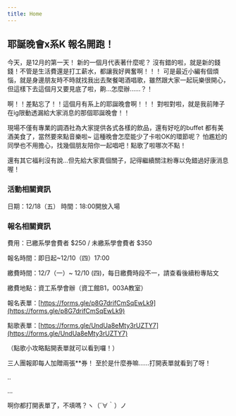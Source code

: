 ```yaml
---
title: Home
---
```


## 耶誕晚會x系K 報名開跑！

今天，是12月的第一天！
新的一個月代表著什麼呢？
沒有錯的啦，就是新的錢錢！不管是生活費還是打工薪水，都讓我好興奮啊！！！
可是最近小編有個煩惱，就是身邊朋友時不時就找我出去聚餐喝酒唱歌，雖然跟大家一起玩樂很開心，但這樣下去這個月又要見底了啦，齁...怎麼辦......？！

啊！！差點忘了！！這個月有系上的耶誕晚會啊！！！
對啦對啦，就是我前陣子在ig限動透漏給大家消息的那個耶誕晚會！！

現場不僅有專業的調酒社為大家提供各式各樣的飲品，還有好吃的buffet
都有美酒美食了，當然要來點音樂啦~ 這種晚會怎麼能少了卡啦OK的環節呢？
怕尷尬的同學也不用擔心，找幾個朋友陪你一起唱吧！點歌了啦哪次不點！

還有其它福利沒有說...但先給大家賣個關子，記得繼續關注粉專以免錯過好康消息喔！

### 活動相關資訊

日期：12/18（五）
時間：18:00開放入場

### 報名相關資訊

費用：已繳系學會費者 $250 / 未繳系學會費者 $350

報名時間：即日起~12/10（四）17:00

繳費時間：12/7（一）~ 12/10 (四)，每日繳費時段不一，請查看後續粉專貼文

繳費地點：資工系學會辦（資工館B1，003A教室）

報名表單：[https://forms.gle/p8G7drifCmSqEwLk9](https://forms.gle/p8G7drifCmSqEwLk9)

點歌表單：[https://forms.gle/UndUa8eMty3rUZTY7](https://forms.gle/UndUa8eMty3rUZTY7)

（點歌小攻略點開表單就可以看到囉！）

三人團報即每人加贈兩張\*\*券！
至於是什麼券嘛......打開表單就看到了呀！

..

...

啊你都打開表單了，不填嗎？ヽ（´∀｀）ノ
